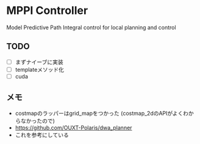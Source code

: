 # MPPI Controller



Model Predictive Path Integral control for local planning and control


## TODO

- [ ] まずナイーブに実装
- [ ] templateメソッド化
- [ ] cuda

## メモ

- costmapのラッパーはgrid_mapをつかった (costmap_2dのAPIがよくわからなかったので)
- https://github.com/OUXT-Polaris/dwa_planner
- これを参考にしている